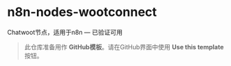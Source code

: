 # n8n-nodes-wootconnect

Chatwoot节点，适用于n8n — 已验证可用

> 此仓库准备用作 **GitHub模板**。请在GitHub界面中使用 **Use this template** 按钮。